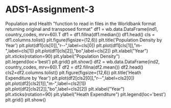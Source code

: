 # ADS1-Assignment-3
Population and Health
"function to read in files in the Worldbank format returning original and transposed format"
df1 = wb.data.DataFrame(ind1, country_codes, mrv=60).T
df1 = df1.fillna(df1.median())
df1.head()
cls = df1.columns.tolist()
plt.figure(figsize=(12,6))
plt.title('Population Density by Year')
plt.plot(df1[cls[0]],"r--",label=cls[0])
plt.plot(df1[cls[1]],"m-",label=cls[1])
plt.plot(df1[cls[2]],"bo",label=cls[2])
plt.xlabel("Year")
plt.xticks(rotation=90)
plt.ylabel("Population Density")
plt.legend(loc='best')
plt.grid()
plt.show()
df2 = wb.data.DataFrame(ind2, country_codes, mrv=60).T
df2 = df2.fillna(df2.mean())
df2.head()
cls2=df2.columns.tolist()
plt.figure(figsize=(12,6))
plt.title('Heath Expenditure by Year')
plt.plot(df2[cls2[0]],"r--",label=cls2[0])
plt.plot(df2[cls2[1]],"m-",label=cls2[1])
plt.plot(df2[cls2[2]],"bo",label=cls2[2])
plt.xlabel("Year")
plt.xticks(rotation=90)
plt.ylabel("Heath Expenditure")
plt.legend(loc='best')
plt.grid()
plt.show()
